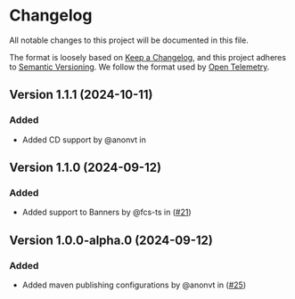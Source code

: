 # Changelog

All notable changes to this project will be documented in this file.

The format is loosely based on [Keep a Changelog](https://keepachangelog.com/en/1.0.0/),
and this project adheres to [Semantic Versioning](https://semver.org/spec/v2.0.0.html).
We follow the format used by [Open Telemetry](https://github.com/open-telemetry/opentelemetry-python/blob/main/CHANGELOG.md).


## Version 1.1.1 (2024-10-11)

### Added

- Added CD support by @anonvt in 

## Version 1.1.0 (2024-09-12)

### Added

- Added support to Banners by @fcs-ts in ([#21](https://github.com/Topsort/topsort.kt/pull/21))

## Version 1.0.0-alpha.0 (2024-09-12)

### Added

- Added maven publishing configurations by @anonvt in ([#25](https://github.com/Topsort/topsort.kt/pull/25))